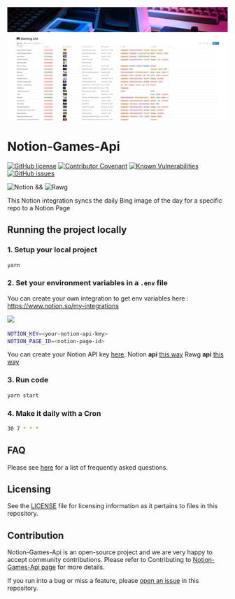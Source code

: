 <img src="example.png" />

# Notion-Games-Api

[![GitHub license](https://img.shields.io/github/license/Mikaleb/README-Model)](https://github.com/Mikaleb/Notion-Games-Api/blob/main/LICENSE.md) [![Contributor Covenant](https://img.shields.io/badge/Contributor%20Covenant-2.1-4baaaa.svg)](code_of_conduct.md)
[![Known Vulnerabilities](https://snyk.io/test/github/Mikaleb/Notion-Games-Api/badge.svg)](https://snyk.io/test/github/Mikaleb/Notion-Games-Api) [![GitHub issues](https://img.shields.io/github/issues/Mikaleb/Notion-Games-Api)](https://github.com/Mikaleb/Notion-Games-Api/issues)

![Notion](https://img.shields.io/badge/Notion-%23000000.svg?style=for-the-badge&logo=notion&logoColor=white) && ![Rawg](https://img.shields.io/badge/Rawg-%23151515?style=for-the-badge)

This Notion integration syncs the daily Bing image of the day for a specific repo to a Notion Page

## Running the project locally

### 1. Setup your local project

```zsh
yarn
```

### 2. Set your environment variables in a `.env` file

You can create your own integration to get env variables here : https://www.notion.so/my-integrations

<img src="https://user-images.githubusercontent.com/71285085/185397422-e8d5c133-40f1-4c4f-aa6d-3c5a8e41d978.png" height="400" />

```zsh
NOTION_KEY=<your-notion-api-key>
NOTION_PAGE_ID=<notion-page-id>
```

You can create your Notion API key [here](www.notion.com/my-integrations).
Notion **api** [this way](https://developers.notion.com/reference/patch-page)
Rawg **api** [this way](https://api.rawg.io/docs/)

### 3. Run code

```zsh
yarn start
```

### 4. Make it daily with a Cron

```zsh
30 7 * * *
```

## FAQ

Please see [here](https://github.com/Mikaleb/Notion-Games-Api/wiki/FAQ) for a list of frequently asked questions.

## Licensing

See the [LICENSE](https://github.com/Mikaleb/Notion-Games-Api/blob/main/LICENSE.md) file for licensing information as it pertains to
files in this repository.

## Contribution

Notion-Games-Api is an open-source project and we are very happy to accept community contributions. Please refer to Contributing to [Notion-Games-Api page](https://github.com/Mikaleb/Notion-Games-Api/blob/main/CONTRIBUTING.md) for more details.

If you run into a bug or miss a feature, please [open an issue](https://github.com/Mikaleb/Notion-Games-Api/issues) in this repository.
